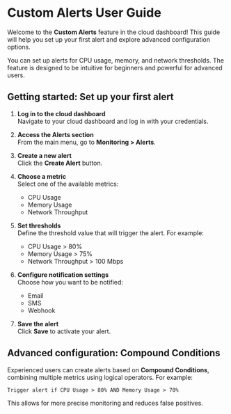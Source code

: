 # Custom Alerts User Guide

Welcome to the **Custom Alerts** feature in the cloud dashboard! This guide will help you set up your first alert and explore advanced configuration options.

You can set up alerts for CPU usage, memory, and network thresholds. The feature is designed to be intuitive for beginners and powerful for advanced users. 

## Getting started: Set up your first alert

1. **Log in to the cloud dashboard**  
   Navigate to your cloud dashboard and log in with your credentials.

2. **Access the Alerts section**  
   From the main menu, go to **Monitoring > Alerts**.

3. **Create a new alert**  
   Click the **Create Alert** button.

4. **Choose a metric**  
   Select one of the available metrics:
   - CPU Usage
   - Memory Usage
   - Network Throughput

5. **Set thresholds**  
   Define the threshold value that will trigger the alert. For example:
   - CPU Usage > 80%
   - Memory Usage > 75%
   - Network Throughput > 100 Mbps

6. **Configure notification settings**  
   Choose how you want to be notified:
   - Email
   - SMS
   - Webhook

7. **Save the alert**  
   Click **Save** to activate your alert.


## Advanced configuration: Compound Conditions

Experienced users can create alerts based on **Compound Conditions**, combining multiple metrics using logical operators. For example:  

`Trigger alert if CPU Usage > 80% AND Memory Usage > 70%`

This allows for more precise monitoring and reduces false positives.







